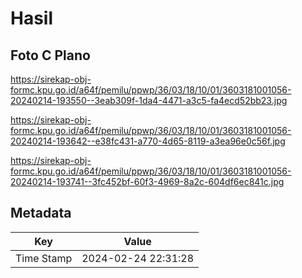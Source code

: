 # Hasil

## Foto C Plano

https://sirekap-obj-formc.kpu.go.id/a64f/pemilu/ppwp/36/03/18/10/01/3603181001056-20240214-193550--3eab309f-1da4-4471-a3c5-fa4ecd52bb23.jpg

https://sirekap-obj-formc.kpu.go.id/a64f/pemilu/ppwp/36/03/18/10/01/3603181001056-20240214-193642--e38fc431-a770-4d65-8119-a3ea96e0c56f.jpg

https://sirekap-obj-formc.kpu.go.id/a64f/pemilu/ppwp/36/03/18/10/01/3603181001056-20240214-193741--3fc452bf-60f3-4969-8a2c-604df6ec841c.jpg


## Metadata

| Key        | Value               |
| ---------- | ------------------- |
| Time Stamp | 2024-02-24 22:31:28 |



